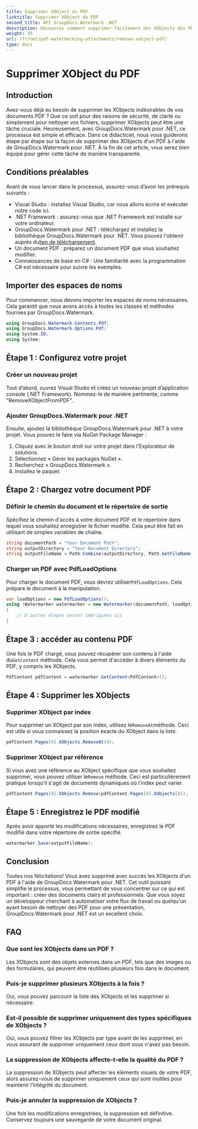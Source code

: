```yaml
---
title: Supprimer XObject du PDF
linktitle: Supprimer XObject du PDF
second_title: API GroupDocs.Watermark .NET
description: Découvrez comment supprimer facilement des XObjects des PDF à l'aide de GroupDocs.Watermark pour .NET grâce à notre didacticiel complet étape par étape.
weight: 35
url: /fr/net/pdf-watermarking-attachments/remove-xobject-pdf/
type: docs
---
```

# Supprimer XObject du PDF

## Introduction
Avez-vous déjà eu besoin de supprimer les XObjects indésirables de vos documents PDF ? Que ce soit pour des raisons de sécurité, de clarté ou simplement pour nettoyer vos fichiers, supprimer XObjects peut être une tâche cruciale. Heureusement, avec GroupDocs.Watermark pour .NET, ce processus est simple et efficace. Dans ce didacticiel, nous vous guiderons étape par étape sur la façon de supprimer des XObjects d'un PDF à l'aide de GroupDocs.Watermark pour .NET. À la fin de cet article, vous serez bien équipé pour gérer cette tâche de manière transparente.
## Conditions préalables
Avant de vous lancer dans le processus, assurez-vous d’avoir les prérequis suivants :
- Visual Studio : installez Visual Studio, car nous allons écrire et exécuter notre code ici.
- .NET Framework : assurez-vous que .NET Framework est installé sur votre ordinateur.
-  GroupDocs.Watermark pour .NET : téléchargez et installez la bibliothèque GroupDocs.Watermark pour .NET. Vous pouvez l'obtenir auprès du[lien de téléchargement](https://releases.groupdocs.com/Watermark/net/).
- Un document PDF : préparez un document PDF que vous souhaitez modifier.
- Connaissances de base en C# : Une familiarité avec la programmation C# est nécessaire pour suivre les exemples.
## Importer des espaces de noms
Pour commencer, nous devons importer les espaces de noms nécessaires. Cela garantit que nous avons accès à toutes les classes et méthodes fournies par GroupDocs.Watermark.
```csharp
using GroupDocs.Watermark.Contents.Pdf;
using GroupDocs.Watermark.Options.Pdf;
using System.IO;
using System;
```
## Étape 1 : Configurez votre projet
### Créer un nouveau projet
Tout d’abord, ouvrez Visual Studio et créez un nouveau projet d’application console (.NET Framework). Nommez-le de manière pertinente, comme "RemoveXObjectFromPDF".
### Ajouter GroupDocs.Watermark pour .NET
Ensuite, ajoutez la bibliothèque GroupDocs.Watermark pour .NET à votre projet. Vous pouvez le faire via NuGet Package Manager :
1. Cliquez avec le bouton droit sur votre projet dans l'Explorateur de solutions.
2. Sélectionnez « Gérer les packages NuGet ».
3. Recherchez « GroupDocs.Watermark ».
4. Installez le paquet.
## Étape 2 : Chargez votre document PDF
### Définir le chemin du document et le répertoire de sortie
Spécifiez le chemin d'accès à votre document PDF et le répertoire dans lequel vous souhaitez enregistrer le fichier modifié. Cela peut être fait en utilisant de simples variables de chaîne.
```csharp
string documentPath = "Your Document Path";
string outputDirectory = "Your Document Directory";
string outputFileName = Path.Combine(outputDirectory, Path.GetFileName(documentPath));
```
### Charger un PDF avec PdfLoadOptions
 Pour charger le document PDF, vous devrez utiliser`PdfLoadOptions`. Cela prépare le document à la manipulation.
```csharp
var loadOptions = new PdfLoadOptions();
using (Watermarker watermarker = new Watermarker(documentPath, loadOptions))
{
    // D'autres étapes seront imbriquées ici
}
```
## Étape 3 : accéder au contenu PDF
 Une fois le PDF chargé, vous pouvez récupérer son contenu à l'aide du`GetContent` méthode. Cela vous permet d'accéder à divers éléments du PDF, y compris les XObjects.
```csharp
PdfContent pdfContent = watermarker.GetContent<PdfContent>();
```
## Étape 4 : Supprimer les XObjects
### Supprimer XObject par index
 Pour supprimer un XObject par son index, utilisez le`RemoveAt`méthode. Ceci est utile si vous connaissez la position exacte du XObject dans la liste.
```csharp
pdfContent.Pages[0].XObjects.RemoveAt(0);
```
### Supprimer XObject par référence
 Si vous avez une référence au XObject spécifique que vous souhaitez supprimer, vous pouvez utiliser le`Remove` méthode. Ceci est particulièrement pratique lorsqu'il s'agit de documents dynamiques où l'index peut varier.
```csharp
pdfContent.Pages[0].XObjects.Remove(pdfContent.Pages[0].XObjects[0]);
```
## Étape 5 : Enregistrez le PDF modifié
Après avoir apporté les modifications nécessaires, enregistrez le PDF modifié dans votre répertoire de sortie spécifié.
```csharp
watermarker.Save(outputFileName);
```
## Conclusion
Toutes nos félicitations! Vous avez supprimé avec succès les XObjects d'un PDF à l'aide de GroupDocs.Watermark pour .NET. Cet outil puissant simplifie le processus, vous permettant de vous concentrer sur ce qui est important : créer des documents clairs et professionnels. Que vous soyez un développeur cherchant à automatiser votre flux de travail ou quelqu'un ayant besoin de nettoyer des PDF pour une présentation, GroupDocs.Watermark pour .NET est un excellent choix.
## FAQ
### Que sont les XObjects dans un PDF ?
Les XObjects sont des objets externes dans un PDF, tels que des images ou des formulaires, qui peuvent être réutilisés plusieurs fois dans le document.
### Puis-je supprimer plusieurs XObjects à la fois ?
Oui, vous pouvez parcourir la liste des XObjects et les supprimer si nécessaire.
### Est-il possible de supprimer uniquement des types spécifiques de XObjects ?
Oui, vous pouvez filtrer les XObjects par type avant de les supprimer, en vous assurant de supprimer uniquement ceux dont vous n'avez pas besoin.
### La suppression de XObjects affecte-t-elle la qualité du PDF ?
La suppression de XObjects peut affecter les éléments visuels de votre PDF, alors assurez-vous de supprimer uniquement ceux qui sont inutiles pour maintenir l'intégrité du document.
### Puis-je annuler la suppression de XObjects ?
Une fois les modifications enregistrées, la suppression est définitive. Conservez toujours une sauvegarde de votre document original.